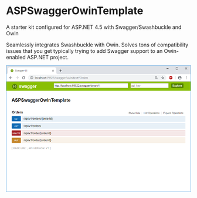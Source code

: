 # ASPSwaggerOwinTemplate
A starter kit configured for ASP.NET 4.5 with Swagger/Swashbuckle and Owin

Seamlessly integrates Swashbuckle with Owin. Solves tons of compatibility issues that you get typically trying to add Swagger support to an Owin-enabled ASP.NET project.

![preview](preview.png)
